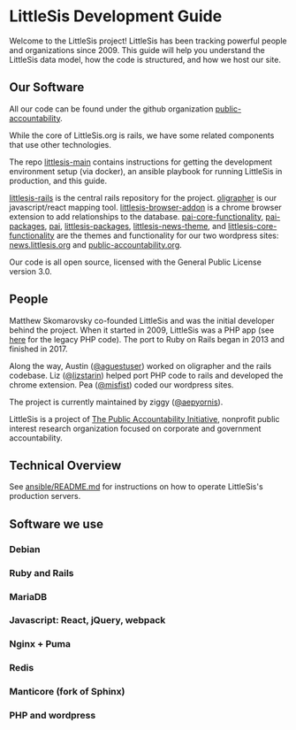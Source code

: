 # LittleSis Development Guide

Welcome to the LittleSis project! LittleSis has been tracking powerful people and organizations since 2009. This guide will help you understand the LittleSis data model, how the code is structured, and how we host our site.

## Our Software

All our code can be found under the github organization [public-accountability](https://github.com/public-accountability).

While the core of LittleSis.org is rails, we have some related components that use other technologies.

The repo [littlesis-main](https://github.com/public-accountability/littlesis-main) contains instructions for getting the development environment setup (via docker), an ansible playbook for running LittleSis in production, and this guide.

[littlesis-rails](https://github.com/public-accountability/littlesis-rails) is the central rails repository for the project.
[oligrapher](https://github.com/public-accountability/oligrapher) is our javascript/react mapping tool.
[littlesis-browser-addon](https://github.com/public-accountability/littlesis-browser-addon) is a chrome browser extension to add relationships to the database.
[pai-core-functionality](https://github.com/public-accountability/pai-core-functionality), [pai-packages](https://github.com/public-accountability/pai-packages), [pai](https://github.com/public-accountability/pai), [littlesis-packages](https://github.com/public-accountability/littlesis-packages), [littlesis-news-theme](https://github.com/public-accountability/littlesis-news-theme), and [littlesis-core-functionality](https://github.com/public-accountability/littlesis-core-functionality) are the themes and functionality for our two wordpress sites: [news.littlesis.org](https://news.littlesis.org) and [public-accountability.org](https://public-accountability.org/).

Our code is all open source, licensed with the General Public License version 3.0.

## People

Matthew Skomarovsky co-founded LittleSis and was the initial developer behind the project. When it started in 2009, LittleSis was a PHP app (see [here](https://github.com/littlesis-org/littlesis) for the legacy PHP code). The port to Ruby on Rails began in 2013 and finished in 2017.

Along the way, Austin ([@aguestuser](https://github.com/aguestuser)) worked on oligrapher and the rails codebase. Liz ([@lizstarin](https://github.com/lizstarin)) helped port PHP code to rails and developed the chrome extension. Pea ([@misfist](https://github.com/misfist)) coded our wordpress sites.

The project is currently maintained by ziggy ([@aepyornis](https://github.com/aepyornis)).

LittleSis is a project of [The Public Accountability Initiative](https://public-accountability.org/), nonprofit public interest research organization focused on corporate and government accountability.

## Technical Overview

See [ansible/README.md](../ansible/README.md) for instructions on how to operate LittleSis's production servers.

## Software we use
### Debian
### Ruby and Rails
### MariaDB
### Javascript: React, jQuery, webpack
### Nginx + Puma
### Redis
### Manticore (fork of Sphinx)
### PHP and wordpress
